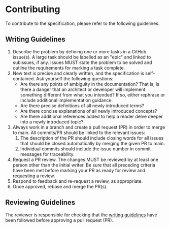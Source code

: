 # Contributing
To contribute to the specification, please refer to the following guidelines.

## Writing Guidelines

1. Describe the problem by defining one or more tasks in a GitHub issue(s). A large task should be labelled as an "epic" and linked to subissues, if any. Issues MUST state the problem to be solved and outline the requirements for marking a task complete. 
1. New text is precise and clearly written, and the specification is self-contained. Ask yourself the following questions:
    - Are there any points of ambiguity in the documentation? That is, is there a danger that an architect or developer will implement something different from what you intended? If so, either rephrase or include additional implementation guidance.
    - Are there precise definitions of all newly introduced terms?
    - Are there concise explanations of all newly introduced concepts? 
    - Are there additional references added to help a reader delve deeper into a newly introduced topic?    
1. Always work in a branch and create a pull request (PR) in order to merge to main. All commits/PR should be linked to the relevant issues:
    1. The description of the PR should include closing words for all issues that should be closed automatically by merging the given PR to main.
    1. Individual commits should include the issue number in commit messages for traceability.
1. Request a PR review. The changes MUST be reviewed by at least one person other than the initial writer. Be sure that all preceding criteria have been met before marking your PR as ready for review and requesting a review.
1. Respond to feedback and re-request a review, as appropriate.
1. Once approved, rebase and merge the PR(s).

## Reviewing Guidelines
The reviewer is responsible for checking that the [writing guidelines](#writing-guidelines) have been followed before approving a pull request (PR).